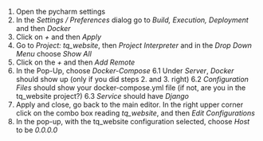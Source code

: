 1.  Open the pycharm settings
2.  In the *Settings / Preferences* dialog go to *Build, Execution, Deployment* and then *Docker*
3.  Click on *+* and then *Apply*
4.  Go to *Project: tq_website*, then *Project Interpreter* and in the *Drop Down Menu* choose *Show All*
5.  Click on the *+* and then *Add Remote*
6.  In the Pop-Up, choose *Docker-Compose*
6.1 Under *Server*, *Docker* should show up (only if you did steps 2. and 3. right)
6.2 *Configuration Files* should show your docker-compose.yml file (if not, are you in the tq_website project?)
6.3 *Service* should have *Django*
7.  Apply and close, go back to the main editor. In the right upper corner click on the combo box reading *tq_website*, and then *Edit Configurations*
8.  In the pop-up, with the tq_website configuration selected, choose *Host* to be *0.0.0.0*
